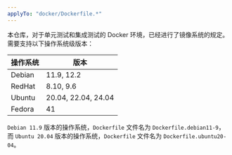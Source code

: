 ```yaml
---
applyTo: "docker/Dockerfile.*"
---
```


本仓库，对于单元测试和集成测试的 Docker 环境，已经进行了镜像系统的规定。需要支持以下操作系统级版本：

| 操作系统 | 版本                |
| -------- | ------------------- |
| Debian   | 11.9, 12.2          |
| RedHat   | 8.10, 9.6           |
| Ubuntu   | 20.04, 22.04, 24.04 |
| Fedora   | 41                  |

`Debian 11.9` 版本的操作系统，`Dockerfile` 文件名为 `Dockerfile.debian11-9`，而 `Ubuntu 20.04` 版本的操作系统，`Dockerfile` 文件名为 `Dockerfile.ubuntu20-04`。
